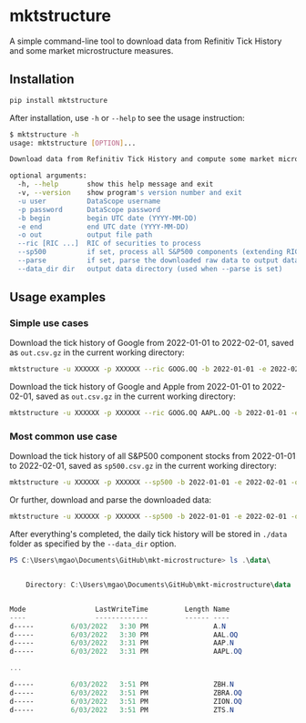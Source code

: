 # mktstructure

A simple command-line tool to download data from Refinitiv Tick History and some market microstructure measures.

## Installation

``` bash
pip install mktstructure
```

After installation, use `-h` or `--help` to see the usage instruction:

``` bash
$ mktstructure -h
usage: mktstructure [OPTION]...

Download data from Refinitiv Tick History and compute some market microstructure measures.

optional arguments:
  -h, --help       show this help message and exit
  -v, --version    show program's version number and exit
  -u user          DataScope username
  -p password      DataScope password
  -b begin         begin UTC date (YYYY-MM-DD)
  -e end           end UTC date (YYYY-MM-DD)
  -o out           output file path
  --ric [RIC ...]  RIC of securities to process
  --sp500          if set, process all S&P500 components (extending RIC list, if any)
  --parse          if set, parse the downloaded raw data to output data directory
  --data_dir dir   output data directory (used when --parse is set)
```

## Usage examples

### Simple use cases

Download the tick history of Google from 2022-01-01 to 2022-02-01, saved as `out.csv.gz` in the current working directory:

```bash
mktstructure -u XXXXXX -p XXXXXX --ric GOOG.OQ -b 2022-01-01 -e 2022-02-01 -o out.csv.gz
```

Download the tick history of Google and Apple from 2022-01-01 to 2022-02-01, saved as `out.csv.gz` in the current working directory:

```bash
mktstructure -u XXXXXX -p XXXXXX --ric GOOG.OQ AAPL.OQ -b 2022-01-01 -e 2022-02-01 -o out.csv.gz
```

### Most common use case

Download the tick history of all S&P500 component stocks from 2022-01-01 to 2022-02-01, saved as `sp500.csv.gz` in the current working directory:

```bash
mktstructure -u XXXXXX -p XXXXXX --sp500 -b 2022-01-01 -e 2022-02-01 -o sp500.csv.gz
```

Or further, download and parse the downloaded data:

```bash
mktstructure -u XXXXXX -p XXXXXX --sp500 -b 2022-01-01 -e 2022-02-01 -o sp500.csv.gz --parse --datadir "./data"
```

After everything's completed, the daily tick history will be stored in `./data` folder as specified by the `--data_dir` option.

```powershell
PS C:\Users\mgao\Documents\GitHub\mkt-microstructure> ls .\data\


    Directory: C:\Users\mgao\Documents\GitHub\mkt-microstructure\data


Mode                 LastWriteTime         Length Name
----                 -------------         ------ ----
d-----         6/03/2022   3:30 PM                A.N
d-----         6/03/2022   3:30 PM                AAL.OQ
d-----         6/03/2022   3:31 PM                AAP.N
d-----         6/03/2022   3:31 PM                AAPL.OQ

...

d-----         6/03/2022   3:51 PM                ZBH.N
d-----         6/03/2022   3:51 PM                ZBRA.OQ
d-----         6/03/2022   3:51 PM                ZION.OQ
d-----         6/03/2022   3:51 PM                ZTS.N
```
